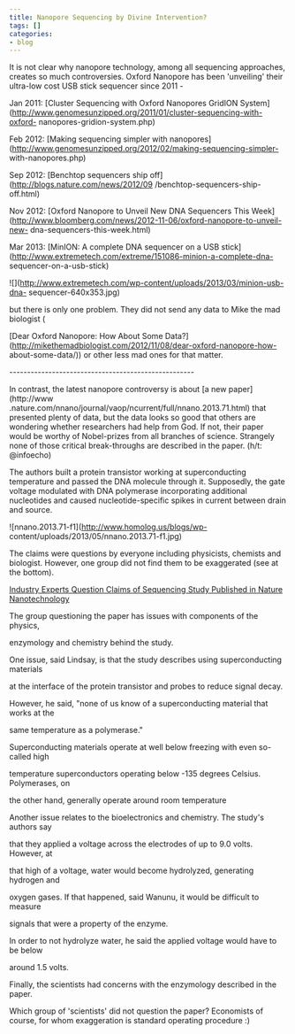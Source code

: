 ```yaml
---
title: Nanopore Sequencing by Divine Intervention?
tags: []
categories:
- blog
---
```

It is not clear why nanopore technology, among all sequencing approaches,
creates so much controversies. Oxford Nanopore has been 'unveiling' their
ultra-low cost USB stick sequencer since 2011 -
<!--more-->

Jan 2011: [Cluster Sequencing with Oxford Nanopores GridION
System](http://www.genomesunzipped.org/2011/01/cluster-sequencing-with-oxford-
nanopores-gridion-system.php)

Feb 2012: [Making sequencing simpler with
nanopores](http://www.genomesunzipped.org/2012/02/making-sequencing-simpler-
with-nanopores.php)

Sep 2012: [Benchtop sequencers ship off](http://blogs.nature.com/news/2012/09
/benchtop-sequencers-ship-off.html)

Nov 2012: [Oxford Nanopore to Unveil New DNA Sequencers This
Week](http://www.bloomberg.com/news/2012-11-06/oxford-nanopore-to-unveil-new-
dna-sequencers-this-week.html)

Mar 2013: [MinION: A complete DNA sequencer on a USB
stick](http://www.extremetech.com/extreme/151086-minion-a-complete-dna-
sequencer-on-a-usb-stick)

![](http://www.extremetech.com/wp-content/uploads/2013/03/minion-usb-dna-
sequencer-640x353.jpg)

but there is only one problem. They did not send any data to Mike the mad
biologist (

[Dear Oxford Nanopore: How About Some
Data?](http://mikethemadbiologist.com/2012/11/08/dear-oxford-nanopore-how-
about-some-data/)) or other less mad ones for that matter.

\----------------------------------------------------

In contrast, the latest nanopore controversy is about [a new paper](http://www
.nature.com/nnano/journal/vaop/ncurrent/full/nnano.2013.71.html) that
presented plenty of data, but the data looks so good that others are wondering
whether researchers had help from God. If not, their paper would be worthy of
Nobel-prizes from all branches of science. Strangely none of those critical
break-throughs are described in the paper. (h/t: @infoecho)

The authors built a protein transistor working at superconducting temperature
and passed the DNA molecule through it. Supposedly, the gate voltage modulated
with DNA polymerase incorporating additional nucleotides and caused
nucleotide-specific spikes in current between drain and source.

![nnano.2013.71-f1](http://www.homolog.us/blogs/wp-
content/uploads/2013/05/nnano.2013.71-f1.jpg)

The claims were questions by everyone including physicists, chemists and
biologist. However, one group did not find them to be exaggerated (see at the
bottom).

[Industry Experts Question Claims of Sequencing Study Published in Nature
Nanotechnology](http://www.genomeweb.com/blog/sequencing-slowdown)

>

The group questioning the paper has issues with components of the physics,

enzymology and chemistry behind the study.

One issue, said Lindsay, is that the study describes using superconducting
materials

at the interface of the protein transistor and probes to reduce signal decay.

However, he said, "none of us know of a superconducting material that works at
the

same temperature as a polymerase."

Superconducting materials operate at well below freezing with even so-called
high

temperature superconductors operating below -135 degrees Celsius. Polymerases,
on

the other hand, generally operate around room temperature

Another issue relates to the bioelectronics and chemistry. The study's authors
say

that they applied a voltage across the electrodes of up to 9.0 volts. However,
at

that high of a voltage, water would become hydrolyzed, generating hydrogen and

oxygen gases. If that happened, said Wanunu, it would be difficult to measure

signals that were a property of the enzyme.

In order to not hydrolyze water, he said the applied voltage would have to be
below

around 1.5 volts.

Finally, the scientists had concerns with the enzymology described in the
paper.

Which group of 'scientists' did not question the paper? Economists of course,
for whom exaggeration is standard operating procedure :)

